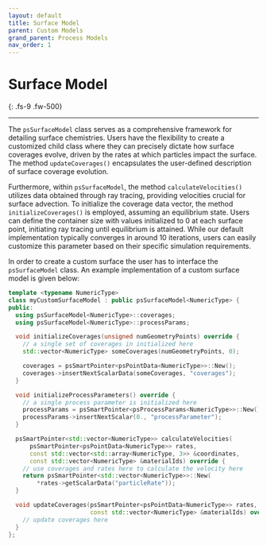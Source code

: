 ```yaml
---
layout: default
title: Surface Model
parent: Custom Models
grand_parent: Process Models
nav_order: 1
---
```


# Surface Model
{: .fs-9 .fw-500}

---

The `psSurfaceModel` class serves as a comprehensive framework for detailing surface chemistries. Users have the flexibility to create a customized child class where they can precisely dictate how surface coverages evolve, driven by the rates at which particles impact the surface. The method `updateCoverages()` encapsulates the user-defined description of surface coverage evolution.

Furthermore, within `psSurfaceModel`, the method `calculateVelocities()` utilizes data obtained through ray tracing, providing velocities crucial for surface advection. To initialize the coverage data vector, the method `initializeCoverages()` is employed, assuming an equilibrium state. Users can define the container size with values initialized to 0 at each surface point, initiating ray tracing until equilibrium is attained. While our default implementation typically converges in around 10 iterations, users can easily customize this parameter based on their specific simulation requirements.

In order to create a custom surface the user has to interface the `psSurfaceModel` class. An example implementation of a custom surface model is given below:
```c++
template <typename NumericType>
class myCustomSurfaceModel : public psSurfaceModel<NumericType> {
public:
  using psSurfaceModel<NumericType>::coverages;
  using psSurfaceModel<NumericType>::processParams;

  void initializeCoverages(unsigned numGeometryPoints) override {
    // a single set of coverages in initialized here
    std::vector<NumericType> someCoverages(numGeometryPoints, 0);

    coverages = psSmartPointer<psPointData<NumericType>>::New();
    coverages->insertNextScalarData(someCoverages, "coverages");
  }

  void initializeProcessParameters() override {
    // a single process parameter is initialized here
    processParams = psSmartPointer<psProcessParams<NumericType>>::New();
    processParams->insertNextScalar(0., "processParameter");
  }

  psSmartPointer<std::vector<NumericType>> calculateVelocities(
      psSmartPointer<psPointData<NumericType>> rates,
      const std::vector<std::array<NumericType, 3>> &coordinates,
      const std::vector<NumericType> &materialIds) override {
    // use coverages and rates here to calculate the velocity here
    return psSmartPointer<std::vector<NumericType>>::New(
        *rates->getScalarData("particleRate"));
  }

  void updateCoverages(psSmartPointer<psPointData<NumericType>> rates,
                       const std::vector<NumericType> &materialIds) override {
    // update coverages here
  }
};
```